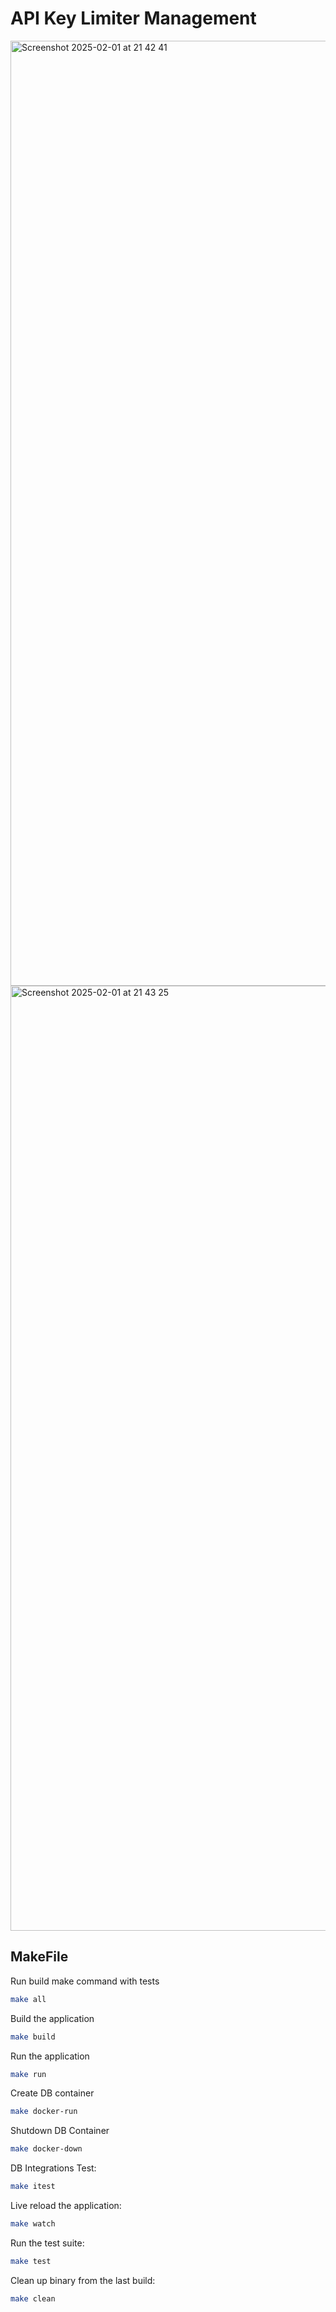 # API Key Limiter Management

<img width="1512" alt="Screenshot 2025-02-01 at 21 42 41" src="https://github.com/user-attachments/assets/5880bd9d-3e5e-4db7-9987-0059f24eec7d" />
<img width="1512" alt="Screenshot 2025-02-01 at 21 43 25" src="https://github.com/user-attachments/assets/6f18fe2d-0165-4f91-a5a3-c2daea5b1122" />


## MakeFile

Run build make command with tests
```bash
make all
```

Build the application
```bash
make build
```

Run the application
```bash
make run
```
Create DB container
```bash
make docker-run
```

Shutdown DB Container
```bash
make docker-down
```

DB Integrations Test:
```bash
make itest
```

Live reload the application:
```bash
make watch
```

Run the test suite:
```bash
make test
```

Clean up binary from the last build:
```bash
make clean
```

